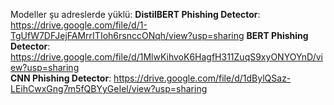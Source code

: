 Modeller şu adreslerde yüklü:
**DistilBERT Phishing Detector**: https://drive.google.com/file/d/1-TgUfW7DFJejFAMrrITIoh6rsnccONqh/view?usp=sharing
**BERT Phishing Detector**: https://drive.google.com/file/d/1MlwKihvoK6HagfH311ZuqS9xyONYOYnD/view?usp=sharing  
**CNN Phishing Detector**: https://drive.google.com/file/d/1dBylQSaz-LEihCwxGng7m5fQBYyGeIel/view?usp=sharing